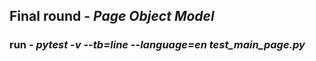 ## Final round - *Page Object Model*
### run - *pytest -v --tb=line --language=en test_main_page.py*
